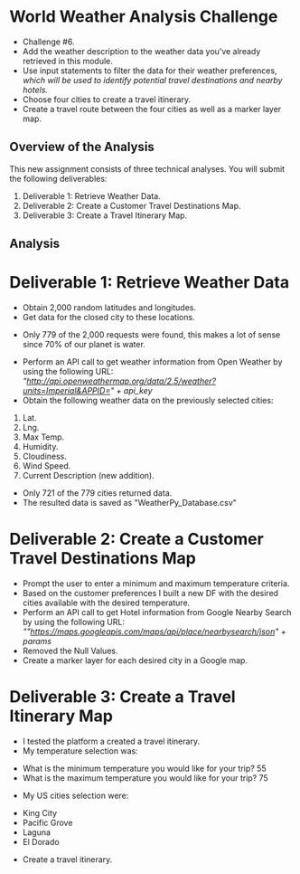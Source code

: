 # World Weather Analysis Challenge 
- Challenge #6. 
- Add the weather description to the weather data you’ve already retrieved in this module. 
- Use input statements to filter the data for their weather preferences, *which will be used to identify potential travel destinations and nearby hotels.*
- Choose four cities to create a travel itinerary. 
- Create a travel route between the four cities as well as a marker layer map.

## Overview of the Analysis
This new assignment consists of three technical analyses. You will submit the following deliverables:
1. Deliverable 1: Retrieve Weather Data.
2. Deliverable 2: Create a Customer Travel Destinations Map.
3. Deliverable 3: Create a Travel Itinerary Map.

## Analysis
# Deliverable 1: Retrieve Weather Data
- Obtain 2,000 random latitudes and longitudes.
- Get data for the closed city to these locations.
* Only 779 of the 2,000 requests were found, this makes a lot of sense since 70% of our planet is water.
- Perform an API call to get weather information from Open Weather by using the following URL:
*"http://api.openweathermap.org/data/2.5/weather?units=Imperial&APPID=" + api_key*
- Obtain the following weather data on the previously selected cities:
1. Lat.
2. Lng.
3. Max Temp.
4. Humidity.
5. Cloudiness.
6. Wind Speed.
7. Current Description (new addition).
- Only 721 of the 779 cities returned data.
- The resulted data is saved as "WeatherPy_Database.csv"

# Deliverable 2: Create a Customer Travel Destinations Map
- Prompt the user to enter a minimum and maximum temperature criteria.
- Based on the customer preferences I built a new DF with the desired cities available with the desired temperature.
- Perform an API call to get Hotel information from Google Nearby Search by using the following URL:
*""https://maps.googleapis.com/maps/api/place/nearbysearch/json" + params*
- Removed the Null Values.
- Create a marker layer for each desired city in a Google map.

# Deliverable 3: Create a Travel Itinerary Map
- I tested the platform a created a travel itinerary.
- My temperature selection was:
* What is the minimum temperature you would like for your trip? 55
* What is the maximum temperature you would like for your trip? 75
- My US cities selection were:
* King City
* Pacific Grove
* Laguna
* El Dorado
- Create a travel itinerary.
